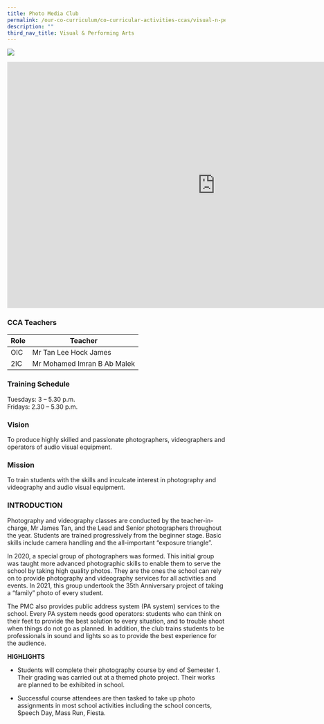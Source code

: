 ```yaml
---
title: Photo Media Club
permalink: /our-co-curriculum/co-curricular-activities-ccas/visual-n-performing-arts/photo-media-club/
description: ""
third_nav_title: Visual & Performing Arts
---
```

![](/images/2023_pmc_1.JPG)
<iframe allowfullscreen="true" height="569" width="960" frameborder="0" src="https://docs.google.com/presentation/d/e/2PACX-1vRAnk3xVGa48EMAHSlCEEjPdwzbwDoLeHCeL3u8eeeAFPR_YUGb7h1UKdVphJ95xiEubE_3JFgfiq1T/embed?start=true&amp;loop=true&amp;delayms=3000"></iframe>

### CCA Teachers

| Role | Teacher | 
| -------- | -------- | 
| OIC     | Mr Tan Lee Hock James     | 
| 2IC     | Mr Mohamed Imran B Ab Malek     | 


### Training Schedule
Tuesdays: 3 – 5.30 p.m. 
<br>Fridays: 2.30 – 5.30 p.m. 

### Vision
To produce highly skilled and passionate photographers, videographers and operators of audio visual equipment.
### Mission 
To train students with the skills and inculcate interest in photography and videography and audio visual equipment.


### INTRODUCTION

Photography and videography classes are conducted by the teacher-in-charge, Mr James Tan, and the Lead and Senior photographers throughout the year. Students are trained progressively from the beginner stage. Basic skills include camera handling and the all-important “exposure triangle”.

  

In 2020, a special group of photographers was formed. This initial group was taught more advanced photographic skills to enable them to serve the school by taking high quality photos. They are the ones the school can rely on to provide photography and videography services for all activities and events. In 2021, this group undertook the 35th Anniversary project of taking a “family” photo of every student.

  

The PMC also provides public address system (PA system) services to the school. Every PA system needs good operators: students who can think on their feet to provide the best solution to every situation, and to trouble shoot when things do not go as planned. In addition, the club trains students to be professionals in sound and lights so as to provide the best experience for the audience.&nbsp;

**HIGHLIGHTS**

*   Students will complete their photography course by end of Semester 1. Their grading was carried out at a themed photo project. Their works are planned to be exhibited in school.  
    
*   Successful course attendees are then tasked to take up photo assignments in most school activities including the school concerts, Speech Day, Mass Run, Fiesta.